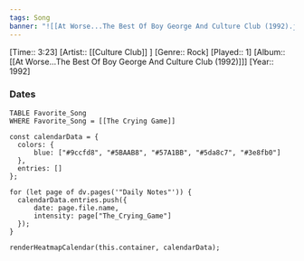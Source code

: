 ```yaml
---
tags: Song  
banner: "![[At Worse...The Best Of Boy George And Culture Club (1992).jpg]]"
---
```

[Time:: 3:23]
[Artist:: [[Culture Club]] ]
[Genre:: Rock]
[Played:: 1]
[Album:: [[At Worse...The Best Of Boy George And Culture Club (1992)]]]
[Year:: 1992]
### Dates
````dataview
TABLE Favorite_Song
WHERE Favorite_Song = [[The Crying Game]]
````
  ```dataviewjs
const calendarData = { 
	colors: { 
		blue: ["#9ccfd8", "#5BAAB8", "#57A1BB", "#5da8c7", "#3e8fb0"] 
	}, 
	entries: [] 
}; 

for (let page of dv.pages('"Daily Notes"')) { 
	calendarData.entries.push({ 
		date: page.file.name, 
		intensity: page["The_Crying_Game"]
	}); 
} 

renderHeatmapCalendar(this.container, calendarData);
```
